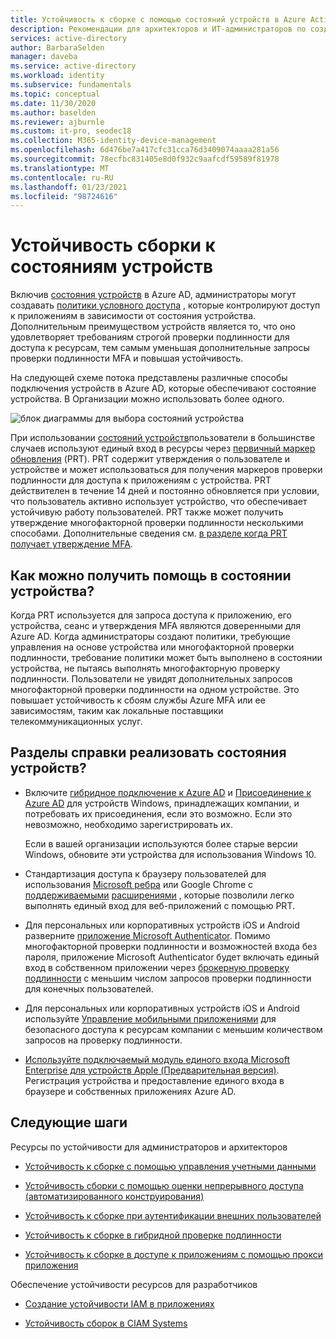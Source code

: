 ```yaml
---
title: Устойчивость к сборке с помощью состояний устройств в Azure Active Directory
description: Рекомендации для архитекторов и ИТ-администраторов по созданию устойчивости с помощью состояний устройств
services: active-directory
author: BarbaraSelden
manager: daveba
ms.service: active-directory
ms.workload: identity
ms.subservice: fundamentals
ms.topic: conceptual
ms.date: 11/30/2020
ms.author: baselden
ms.reviewer: ajburnle
ms.custom: it-pro, seodec18
ms.collection: M365-identity-device-management
ms.openlocfilehash: 6d476be7a417cfc31cca76d3409074aaaa281a56
ms.sourcegitcommit: 78ecfbc831405e8d0f932c9aafcdf59589f81978
ms.translationtype: MT
ms.contentlocale: ru-RU
ms.lasthandoff: 01/23/2021
ms.locfileid: "98724616"
---
```

# <a name="build-resilience-with-device-states"></a>Устойчивость сборки к состояниям устройств

Включив [состояния устройств](../devices/overview.md) в Azure AD, администраторы могут создавать [политики условного доступа](../conditional-access/overview.md) , которые контролируют доступ к приложениям в зависимости от состояния устройства. Дополнительным преимуществом устройств является то, что оно удовлетворяет требованиям строгой проверки подлинности для доступа к ресурсам, тем самым уменьшая дополнительные запросы проверки подлинности MFA и повышая устойчивость. 

На следующей схеме потока представлены различные способы подключения устройств в Azure AD, которые обеспечивают состояние устройства. В Организации можно использовать более одного.

![блок диаграммы для выбора состояний устройства](./media/resilience-with-device-states/admin-resilience-devices.png)

При использовании [состояний устройств](../devices/overview.md)пользователи в большинстве случаев используют единый вход в ресурсы через [первичный маркер обновления](../devices/concept-primary-refresh-token.md) (PRT). PRT содержит утверждения о пользователе и устройстве и может использоваться для получения маркеров проверки подлинности для доступа к приложениям с устройства. PRT действителен в течение 14 дней и постоянно обновляется при условии, что пользователь активно использует устройство, что обеспечивает устойчивую работу пользователей. PRT также может получить утверждение многофакторной проверки подлинности несколькими способами. Дополнительные сведения см. [в разделе когда PRT получает утверждение MFA](../devices/concept-primary-refresh-token.md).

## <a name="how-do-device-states-help"></a>Как можно получить помощь в состоянии устройства?

Когда PRT используется для запроса доступа к приложению, его устройства, сеанс и утверждения MFA являются доверенными для Azure AD. Когда администраторы создают политики, требующие управления на основе устройства или многофакторной проверки подлинности, требование политики может быть выполнено в состоянии устройства, не пытаясь выполнять многофакторную проверку подлинности. Пользователи не увидят дополнительных запросов многофакторной проверки подлинности на одном устройстве. Это повышает устойчивость к сбоям службы Azure MFA или ее зависимостям, таким как локальные поставщики телекоммуникационных услуг.

## <a name="how-do-i-implement-device-states"></a>Разделы справки реализовать состояния устройств?

* Включите [гибридное подключение к Azure AD](../devices/hybrid-azuread-join-plan.md) и [Присоединение к Azure AD](../devices/azureadjoin-plan.md) для устройств Windows, принадлежащих компании, и потребовать их присоединения, если это возможно. Если это невозможно, необходимо зарегистрировать их.

  Если в вашей организации используются более старые версии Windows, обновите эти устройства для использования Windows 10.

* Стандартизация доступа к браузеру пользователей для использования [Microsoft ребра](/deployedge/microsoft-edge-security-identity) или Google Chrome с [поддерживаемыми](https://chrome.google.com/webstore/detail/windows-10-accounts/ppnbnpeolgkicgegkbkbjmhlideopiji) [расширениями](https://chrome.google.com/webstore/detail/office/ndjpnladcallmjemlbaebfadecfhkepb) , которые позволили легко выполнять единый вход для веб-приложений с помощью PRT.

* Для персональных или корпоративных устройств iOS и Android разверните [приложение Microsoft Authenticator](../user-help/user-help-auth-app-overview.md). Помимо многофакторной проверки подлинности и возможностей входа без пароля, приложение Microsoft Authenticator будет включать единый вход в собственном приложении через [брокерную проверку подлинности](../develop/msal-android-single-sign-on.md) с меньшим числом запросов проверки подлинности для конечных пользователей.

* Для персональных или корпоративных устройств iOS и Android используйте [Управление мобильными приложениями](/mem/intune/apps/app-management) для безопасного доступа к ресурсам компании с меньшим количеством запросов на проверку подлинности. 

* [Используйте подключаемый модуль единого входа Microsoft Enterprise для устройств Apple (Предварительная версия)](../develop/apple-sso-plugin.md). Регистрация устройства и предоставление единого входа в браузере и собственных приложениях Azure AD. 

## <a name="next-steps"></a>Следующие шаги
Ресурсы по устойчивости для администраторов и архитекторов
 
* [Устойчивость к сборке с помощью управления учетными данными](resilience-in-credentials.md)

* [Устойчивость сборки с помощью оценки непрерывного доступа (автоматизированного конструирования)](resilience-with-continuous-access-evaluation.md)

* [Устойчивость к сборке при аутентификации внешних пользователей](resilience-b2b-authentication.md)

* [Устойчивость к сборке в гибридной проверке подлинности](resilience-in-hybrid.md)

* [Устойчивость к сборке в доступе к приложениям с помощью прокси приложения](resilience-on-premises-access.md)


Обеспечение устойчивости ресурсов для разработчиков

* [Создание устойчивости IAM в приложениях](resilience-app-development-overview.md)

* [Устойчивость сборок в CIAM Systems](resilience-b2c.md)